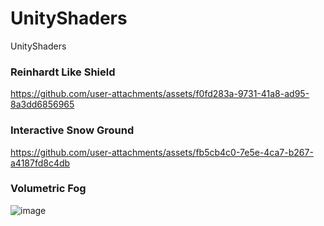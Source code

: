 # UnityShaders
UnityShaders 

### Reinhardt Like Shield

https://github.com/user-attachments/assets/f0fd283a-9731-41a8-ad95-8a3dd6856965



### Interactive Snow Ground


https://github.com/user-attachments/assets/fb5cb4c0-7e5e-4ca7-b267-a4187fd8c4db


### Volumetric Fog

![image](https://github.com/user-attachments/assets/be396710-fdc9-4390-8b86-d56a32248173)

